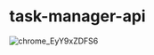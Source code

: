 # task-manager-api

![chrome_EyY9xZDFS6](https://github.com/user-attachments/assets/61ecf333-09c2-40a3-9ade-50d5f7ea57d3)
